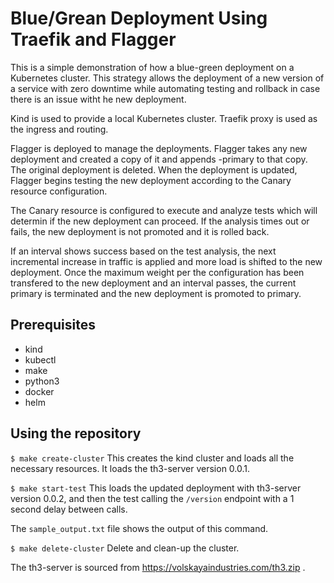 # Blue/Grean Deployment Using Traefik and Flagger
This is a simple demonstration of how a blue-green deployment on a Kubernetes cluster. This strategy allows the deployment of a new version of a service with zero downtime while automating testing and rollback in case there is an issue witht he new deployment.

Kind is used to provide a local Kubernetes cluster. Traefik proxy is used as the ingress and routing. 

Flagger is deployed to manage the deployments. Flagger takes any new deployment and created a copy of it and appends -primary to that copy. The original deployment is deleted. When the deployment is updated, Flagger begins testing the new deployment according to the Canary resource configuration.

The Canary resource is configured to execute and analyze tests which will determin if the new deployment can proceed. If the analysis times out or fails, the new deployment is not promoted and it is rolled back.

If an interval shows success based on the test analysis, the next incremental increase in traffic is applied and more load is shifted to the new deployment. Once the maximum weight per the configuration has been transfered to the new deployment and an interval passes, the current primary is terminated and the new deployment is promoted to primary.

## Prerequisites
* kind
* kubectl
* make
* python3
* docker
* helm

## Using the repository

`$ make create-cluster`
This creates the kind cluster and loads all the necessary resources. It loads the th3-server version 0.0.1.

`$ make start-test`
This loads the updated deployment with th3-server version 0.0.2, and then the test calling the `/version` endpoint with a 1 second delay between calls.

The `sample_output.txt` file shows the output of this command.

`$ make delete-cluster`
Delete and clean-up the cluster.

The th3-server is sourced from https://volskayaindustries.com/th3.zip .